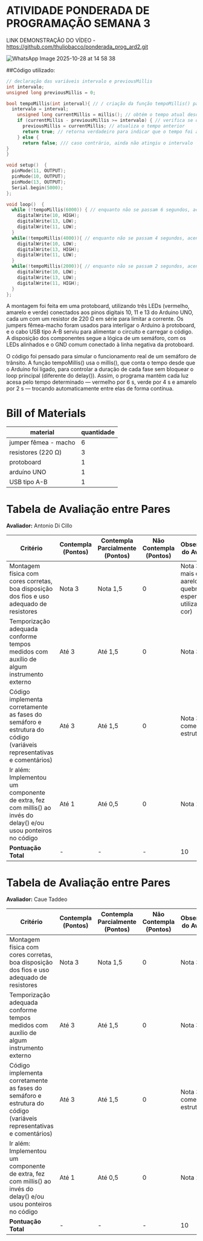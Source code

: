 # ATIVIDADE PONDERADA DE PROGRAMAÇÃO SEMANA 3


LINK DEMONSTRAÇÃO DO VÍDEO - https://github.com/thuliobacco/ponderada_prog_ard2.git

![WhatsApp Image 2025-10-28 at 14 58 38](https://github.com/user-attachments/assets/5aac2ae0-c5f7-4960-847b-dae851775be6)

##Código utilizado:
```cpp
// declaração das variáveis intervalo e previousMillis
int intervalo;
unsigned long previousMillis = 0;

bool tempoMillis(int interval){ // / criação da função tempoMillis() para temporizar e controlar o tempo do semáforo usando millis()
  intervalo = interval;
    unsigned long currentMillis = millis(); // obtém o tempo atual desde que o Arduino foi iniciado
    if (currentMillis - previousMillis >= intervalo) { // verifica se o intervalo desejado já passou
      previousMillis = currentMillis; // atualiza o tempo anterior
      return true; // retorna verdadeiro para indicar que o tempo foi atingido
    } else {
      return false; /// caso contrário, ainda não atingiu o intervalo
}
}

void setup()  {  
  pinMode(11, OUTPUT);
  pinMode(10, OUTPUT);
  pinMode(13, OUTPUT);
  Serial.begin(5000);
};

void loop()  {
  while (!tempoMillis(6000)) { // enquanto não se passam 6 segundos, acende o led vermelho e apaga os outros
    digitalWrite(10, HIGH);
    digitalWrite(13, LOW);
    digitalWrite(11, LOW);
  }
  while(!tempoMillis(4000)){ // enquanto não se passam 4 segundos, acende o led verde e apaga os outros
    digitalWrite(10, LOW);
    digitalWrite(13, HIGH);
    digitalWrite(11, LOW);
  }
  while(!tempoMillis(2000)){ // enquanto não se passam 2 segundos, acende o led amarelo e apaga os outros
    digitalWrite(10, LOW);
    digitalWrite(13, LOW);
    digitalWrite(11, HIGH);
  }
};
```

A montagem foi feita em uma protoboard, utilizando três LEDs (vermelho, amarelo e verde) conectados aos pinos digitais 10, 11 e 13 do Arduino UNO, cada um com um resistor de 220 Ω em série para limitar a corrente. Os jumpers fêmea-macho foram usados para interligar o Arduino à protoboard, e o cabo USB tipo A-B serviu para alimentar o circuito e carregar o código. A disposição dos componentes segue a lógica de um semáforo, com os LEDs alinhados e o GND comum conectado à linha negativa da protoboard.

O código foi pensado para simular o funcionamento real de um semáforo de trânsito. A função tempoMillis() usa o millis(), que conta o tempo desde que o Arduino foi ligado, para controlar a duração de cada fase sem bloquear o loop principal (diferente do delay()). Assim, o programa mantém cada luz acesa pelo tempo determinado — vermelho por 6 s, verde por 4 s e amarelo por 2 s — trocando automaticamente entre elas de forma contínua.

# Bill of Materials

| material | quantidade |
| -----|-----|
| jumper fêmea - macho | 6 |
| resistores (220 Ω) | 3 |
| protoboard | 1 |
| arduíno UNO | 1 |
| USB tipo A-B | 1 |

# Tabela de Avaliação entre Pares

**Avaliador:** Antonio Di Cillo

| Critério | Contempla (Pontos) | Contempla Parcialmente (Pontos) | Não Contempla (Pontos) | Observações do Avaliador |
|-----------|--------------------|----------------------------------|------------------------|---------------------------|
| Montagem física com cores corretas, boa disposição dos fios e uso adequado de resistores | Nota 3 | Nota 1,5 | 0 | Nota 3 (por mais que o aarelo tenha quebrado, foi esperto ao utilizar outra cor) |
| Temporização adequada conforme tempos medidos com auxílio de algum instrumento externo | Até 3 | Até 1,5 | 0 | Nota 3 |
| Código implementa corretamente as fases do semáforo e estrutura do código (variáveis representativas e comentários) | Até 3 | Até 1,5 | 0 | Nota 3 (bem comentado e estruturado) |
| Ir além: Implementou um componente de extra, fez com millis() ao invés do delay() e/ou usou ponteiros no código | Até 1 | Até 0,5 | 0 | Nota 1 |
| **Pontuação Total** | - | - | - | 10 |

# Tabela de Avaliação entre Pares

**Avaliador:** Caue Taddeo

| Critério | Contempla (Pontos) | Contempla Parcialmente (Pontos) | Não Contempla (Pontos) | Observações do Avaliador |
|-----------|--------------------|----------------------------------|------------------------|---------------------------|
| Montagem física com cores corretas, boa disposição dos fios e uso adequado de resistores | Nota 3 | Nota 1,5 | 0 | Nota 3 |
| Temporização adequada conforme tempos medidos com auxílio de algum instrumento externo | Até 3 | Até 1,5 | 0 | Nota 3 |
| Código implementa corretamente as fases do semáforo e estrutura do código (variáveis representativas e comentários) | Até 3 | Até 1,5 | 0 | Nota 3 (bem comentado e estruturado) |
| Ir além: Implementou um componente de extra, fez com millis() ao invés do delay() e/ou usou ponteiros no código | Até 1 | Até 0,5 | 0 | Nota 1 |
| **Pontuação Total** | - | - | - | 10 |

